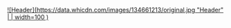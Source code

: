 [![Header](https://data.whicdn.com/images/134661213/original.jpg "Header" | | width=100 )](https://rosie-wilt.com/)
